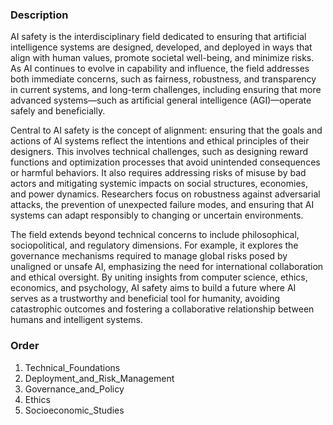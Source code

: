 ### Description

AI safety is the interdisciplinary field dedicated to ensuring that artificial intelligence systems are designed, developed, and deployed in ways that align with human values, promote societal well-being, and minimize risks. As AI continues to evolve in capability and influence, the field addresses both immediate concerns, such as fairness, robustness, and transparency in current systems, and long-term challenges, including ensuring that more advanced systems—such as artificial general intelligence (AGI)—operate safely and beneficially.

Central to AI safety is the concept of alignment: ensuring that the goals and actions of AI systems reflect the intentions and ethical principles of their designers. This involves technical challenges, such as designing reward functions and optimization processes that avoid unintended consequences or harmful behaviors. It also requires addressing risks of misuse by bad actors and mitigating systemic impacts on social structures, economies, and power dynamics. Researchers focus on robustness against adversarial attacks, the prevention of unexpected failure modes, and ensuring that AI systems can adapt responsibly to changing or uncertain environments.

The field extends beyond technical concerns to include philosophical, sociopolitical, and regulatory dimensions. For example, it explores the governance mechanisms required to manage global risks posed by unaligned or unsafe AI, emphasizing the need for international collaboration and ethical oversight. By uniting insights from computer science, ethics, economics, and psychology, AI safety aims to build a future where AI serves as a trustworthy and beneficial tool for humanity, avoiding catastrophic outcomes and fostering a collaborative relationship between humans and intelligent systems.

### Order

1. Technical_Foundations
2. Deployment_and_Risk_Management
3. Governance_and_Policy
4. Ethics
5. Socioeconomic_Studies
